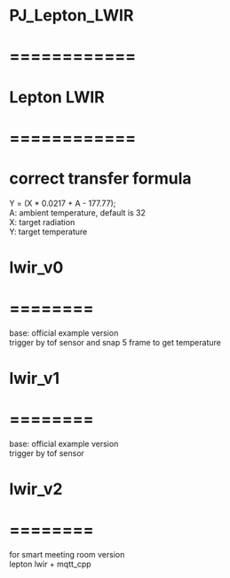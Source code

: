 # PJ_Lepton_LWIR
  
# ============  
# Lepton LWIR  
# ============  
  
# correct transfer formula  
Y = (X * 0.0217 + A - 177.77);  
A: ambient temperature, default is 32  
X: target radiation  
Y: target temperature  
  
  
# lwir_v0  
# ========  
base: official example version  
trigger by tof sensor and snap 5 frame to get temperature  
  
# lwir_v1  
# ========  
base: official example version  
trigger by tof sensor  
  
# lwir_v2  
# ========  
for smart meeting room version  
lepton lwir + mqtt_cpp  

